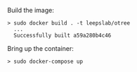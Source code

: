 Build the image:

```
> sudo docker build . -t leepslab/otree
  ...
  Successfully built a59a280b4c46
```

Bring up the container:

```
> sudo docker-compose up
```